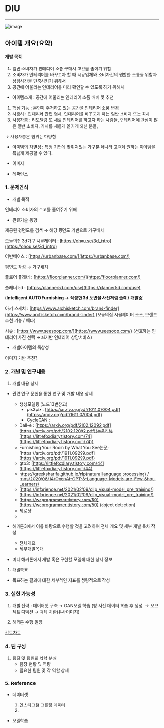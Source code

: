 # DIU
---
![image](https://user-images.githubusercontent.com/86638109/142369431-311b9a27-a4cc-401a-96b2-e39be596f434.png)

## 아이템 개요(요약)

#### 개발 목적

1. 일반 소비자가 인테리어 소품 구매시 고민을 줄이기 위함
2. 소비자가 인테리어를 바꾸고자 할 때 시공업체와 소비자간의 원할한 소통을 위함과 상담시간을 단축시키기 위해서
3. 공간에 어울리는 인테리어를 미리 확인할 수 있도록 하기 위해서

- 아이템소개 : 공간에 어울리는 인테리어 소품 배치 및 추천
1. 핵심 기능 : 본인이 주거하고 있는 공간을 인테리어 소품 변경
2. 사용처 : 인테리어 관련 업체, 인테리어를 바꾸고자 하는 일반 소비자 또는 회사
3. 사용자층 : 리모델링 또 새로 인테리어를 하고자 하는 사람들, 인테리어에 관심이 많은 일반 소비자, 거처를 새롭게 옮기게 되신 분들,

→ 사용자층은 범위는 다양함

- 아이템의 차별성 : 특정 기업에 맞춰져있는 가구뿐 아니라 고객이 원하는 아이템을 폭넓게 제공할 수 있다.

 

- 이미지
- 레퍼런스

### 1. 문제인식

- 개발 목적

인테리어 소비자의 수고를 줄여주기 위해

- 관련기술 동향

 제공된 평면도를 검색 → 해당 평면도 기반으로 가구배치

오늘의집 3d가구 시뮬레이터 : [https://ohou.se/3d_intro](https://ohou.se/3d_intro)

어반베이스 : [https://urbanbase.com/](https://urbanbase.com/)

평면도 작성 → 가구배치

플로어 플래너 : [https://floorplanner.com/](https://floorplanner.com/)

플래너 5d : [https://planner5d.com/use](https://planner5d.com/use)

(**Intelligent AUTO Furnishing → 작성한 3d 도면을 사진처럼 출력 / 개발중)**

아키 스케치 : [https://www.archisketch.com/brand-finder](https://www.archisketch.com/brand-finder) (오늘의집 시뮬레이터 소스, 브랜드 추천 기능 / 베타)

시숲 : [https://www.seesoop.com/](https://www.seesoop.com/) (선호하는 인테리어 사진 선택 → ai기반 인테리어 상담서비스)

- 개발아이템의 독창성

이미지 기반 추천?

### 2. 개발 및 연구내용

1. 개발 내용 상세

- 관련 연구 문헌을 통한 연구 및 개발 내용 상세
    - 생성모델링 (노드13번참고)
        - pix2pix : [https://arxiv.org/pdf/1611.07004.pdf](https://arxiv.org/pdf/1611.07004.pdf)
        - CycleGAN :
    - Dall-e : [https://arxiv.org/pdf/2102.12092.pdf](https://arxiv.org/pdf/2102.12092.pdf)(논문리뷰[https://littlefoxdiary.tistory.com/74](https://littlefoxdiary.tistory.com/74))
    - Furnishing Your Room by What You See논문; [https://arxiv.org/pdf/1911.09299.pdf](https://arxiv.org/pdf/1911.09299.pdf)
    - gtp3: [https://littlefoxdiary.tistory.com/44](https://littlefoxdiary.tistory.com/44)
    - [https://greeksharifa.github.io/nlp(natural language processing) / rnns/2020/08/14/OpenAI-GPT-3-Language-Models-are-Few-Shot-Learners/](https://greeksharifa.github.io/nlp(natural%20language%20processing)%20/%20rnns/2020/08/14/OpenAI-GPT-3-Language-Models-are-Few-Shot-Learners/)
    - [https://inforience.net/2021/02/09/clip_visual-model_pre_training/](https://inforience.net/2021/02/09/clip_visual-model_pre_training/)
    - [https://wdprogrammer.tistory.com/50](https://wdprogrammer.tistory.com/50) (object detection)
    - 제로샷
    - 
- 해커톤3에서 이를 바탕으로 수행할 것을 고려하여 전체 개요 및 세부 개발 목차 작성
    - 전체개요
    - 세부개발목차
    

- 미니 해커톤에서 개발 혹은 구현할 모델에 대한 상세 정보

1. 개발목표
- 목표하는 결과에 대한 세부적인 지표를 정량적으로 작성

### 3. 실현 가능성

1. 개발 전략 : 데이터셋 구축 → GAN모델 학습 (방 사진 데이터 학습 후 생성) → 오브젝트 디텍션 → 객체 치환(유사이미지)

1. 해커톤 수행 일정 

[간트차트](https://www.notion.so/1c1418ac47614051aac1490721329dfb)

### 4. 팀 구성

1. 팀장 및 팀원의 역할 분배
    - 팀장 현황 및 역량
    - 필요한 팀원 및 각 역할 상세
    

### 5. Reference

- 데이터셋
    1. 인스타그램 크롤링 데이터
    2. 

- 모델학습
